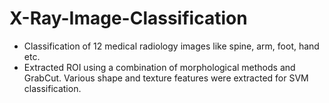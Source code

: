 # X-Ray-Image-Classification

- Classification of 12 medical radiology images like spine, arm, foot, hand etc.
- Extracted ROI using a combination of morphological methods and GrabCut. 
Various shape and texture features were extracted for SVM classification.
